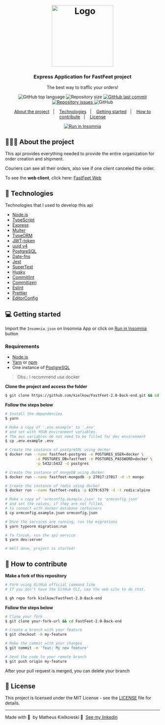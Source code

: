 <h1 align="center">
  <img alt="Logo" src="https://res.cloudinary.com/eliasgcf/image/upload/v1588625369/FastFeet/logo_iw1v9f.svg" width="200px">
</h1>

<h3 align="center">
  Express Application for FastFeet project
</h3>

<p align="center">The best way to traffic your orders!</p>

<p align="center">
  <img alt="GitHub top language" src="https://img.shields.io/github/languages/top/kielkow/FastFeet-2.0-Back-end?color=%23FF9000">

  <img alt="Repository size" src="https://img.shields.io/github/repo-size/kielkow/FastFeet-2.0-Back-end?color=%23FF9000">

  <a href="https://github.com/kielkow/FastFeet-2.0-Back-end/commits/master">
    <img alt="GitHub last commit" src="https://img.shields.io/github/last-commit/kielkow/FastFeet-2.0-Back-end?color=%23FF9000">
  </a>

  <a href="https://github.com/kielkow/FastFeet-2.0-Back-end/issues">
    <img alt="Repository issues" src="https://img.shields.io/github/issues/kielkow/FastFeet-2.0-Back-end?color=%23FF9000">
  </a>

  <img alt="GitHub" src="https://img.shields.io/github/license/EliasGcf/gobarber-api?color=%23FF9000">
</p>

<p align="center">
  <a href="#%EF%B8%8F-about-the-project">About the project</a>&nbsp;&nbsp;&nbsp;|&nbsp;&nbsp;&nbsp;
  <a href="#-technologies">Technologies</a>&nbsp;&nbsp;&nbsp;|&nbsp;&nbsp;&nbsp;
  <a href="#-getting-started">Getting started</a>&nbsp;&nbsp;&nbsp;|&nbsp;&nbsp;&nbsp;
  <a href="#-how-to-contribute">How to contribute</a>&nbsp;&nbsp;&nbsp;|&nbsp;&nbsp;&nbsp;
  <a href="#-license">License</a>
</p>

<p id="insomniaButton" align="center">
  <a href="https://insomnia.rest/run/?label=PontoLoc&uri=https%3A%2F%2Fraw.githubusercontent.com%2Fkielkow%2Fpontoloc-api%2Fmaster%2FInsomnia.json" target="_blank"><img src="https://insomnia.rest/images/run.svg" alt="Run in Insomnia"></a>
</p>

## 💇🏻‍♂️ About the project

This api provides everything needed to provide the entire organization for order creation and shipment.

Couriers can see all their orders, also see if one client canceled the order.

To see the **web client**, click here: [FastFeet Web](https://github.com/kielkow/FastFeet-Front-end)<br />

## 🚀 Technologies

Technologies that I used to develop this api

- [Node.js](https://nodejs.org/en/)
- [TypeScript](https://www.typescriptlang.org/)
- [Express](https://expressjs.com/pt-br/)
- [Multer](https://github.com/expressjs/multer)
- [TypeORM](https://typeorm.io/#/)
- [JWT-token](https://jwt.io/)
- [uuid v4](https://github.com/thenativeweb/uuidv4/)
- [PostgreSQL](https://www.postgresql.org/)
- [Date-fns](https://date-fns.org/)
- [Jest](https://jestjs.io/)
- [SuperTest](https://github.com/visionmedia/supertest)
- [Husky](https://github.com/typicode/husky)
- [Commitlint](https://github.com/conventional-changelog/commitlint)
- [Commitizen](https://github.com/commitizen/cz-cli)
- [Eslint](https://eslint.org/)
- [Prettier](https://prettier.io/)
- [EditorConfig](https://editorconfig.org/)

## 💻 Getting started

Import the `Insomnia.json` on Insomnia App or click on [Run in Insomnia](#insomniaButton) button

### Requirements

- [Node.js](https://nodejs.org/en/)
- [Yarn](https://classic.yarnpkg.com/) or [npm](https://www.npmjs.com/)
- One instance of [PostgreSQL](https://www.postgresql.org/)

> Obs.: I recommend use docker

**Clone the project and access the folder**

```bash
$ git clone https://github.com/kielkow/FastFeet-2.0-Back-end.git && cd FastFeet-2.0-Back-end
```

**Follow the steps below**

```bash
# Install the dependencies
$ yarn

# Make a copy of '.env.example' to '.env'
# and set with YOUR environment variables.
# The aws variables do not need to be filled for dev environment
$ cp .env.example .env

# Create the instance of postgreSQL using docker
$ docker run --name fastfeet-postgres -e POSTGRES_USER=docker \
              -e POSTGRES_DB=fastfeet -e POSTGRES_PASSWORD=docker \
              -p 5432:5432 -d postgres

# Create the instance of mongoDB using docker
$ docker run --name fastfeet-mongodb -p 27017:27017 -d -t mongo

# Create the instance of redis using docker
$ docker run --name fastfeet-redis -p 6379:6379 -d -t redis:alpine

# Make a copy of 'ormconfig.example.json' to 'ormconfig.json'
# and set the values, if they are not filled,
# to connect with docker database containers
$ cp ormconfig.example.json ormconfig.json

# Once the services are running, run the migrations
$ yarn typeorm migration:run

# To finish, run the api service
$ yarn dev:server

# Well done, project is started!
```

## 🤔 How to contribute

**Make a fork of this repository**

```bash
# Fork using GitHub official command line
# If you don't have the GitHub CLI, use the web site to do that.

$ gh repo fork kielkow/FastFeet-2.0-Back-end
```

**Follow the steps below**

```bash
# Clone your fork
$ git clone your-fork-url && cd FastFeet-2.0-Back-end

# Create a branch with your feature
$ git checkout -b my-feature

# Make the commit with your changes
$ git commit -m 'feat: My new feature'

# Send the code to your remote branch
$ git push origin my-feature
```

After your pull request is merged, you can delete your branch

## 📝 License

This project is licensed under the MIT License - see the [LICENSE](LICENSE) file for details.

---

Made with 💜 &nbsp;by Matheus Kielkowski 👋 &nbsp;[See my linkedin](https://www.linkedin.com/in/matheus-kielkowski-429b1617a/)
